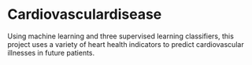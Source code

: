 # Cardiovasculardisease
Using machine learning and three supervised learning classifiers, this project uses a variety of heart health indicators to predict cardiovascular illnesses in future patients.
